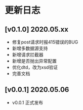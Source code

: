 # 更新日志

## [v0.1.0] 2020.05.xx
- 修复post请求时报415错误的BUG
- 新增多数据源支持
- 新增请求拦截器
- 新增是否抛出异常配置
- 优化dtd，改为xsd验证
- 完善文档


## [v0.0.1] 2020.05.06
- v0.0.1 正式发布